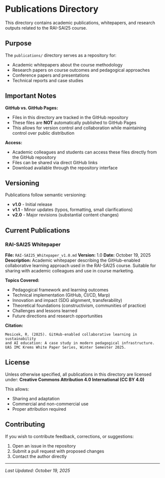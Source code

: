 # Publications Directory

This directory contains academic publications, whitepapers, and research outputs related to the RAI-SAI25 course.

## Purpose

The `publications/` directory serves as a repository for:
- Academic whitepapers about the course methodology
- Research papers on course outcomes and pedagogical approaches
- Conference papers and presentations
- Technical reports and case studies

## Important Notes

**GitHub vs. GitHub Pages:**
- Files in this directory are tracked in the GitHub repository
- These files are **NOT** automatically published to GitHub Pages
- This allows for version control and collaboration while maintaining control over public distribution

**Access:**
- Academic colleagues and students can access these files directly from the GitHub repository
- Files can be shared via direct GitHub links
- Download available through the repository interface

## Versioning

Publications follow semantic versioning:
- **v1.0** - Initial release
- **v1.1** - Minor updates (typos, formatting, small clarifications)
- **v2.0** - Major revisions (substantial content changes)

## Current Publications

### RAI-SAI25 Whitepaper

**File:** `RAI-SAI25_Whitepaper_v1.0.md`
**Version:** 1.0
**Date:** October 19, 2025
**Description:** Academic whitepaper describing the GitHub-enabled collaborative learning approach used in the RAI-SAI25 course. Suitable for sharing with academic colleagues and use in course marketing.

**Topics Covered:**
- Pedagogical framework and learning outcomes
- Technical implementation (GitHub, CI/CD, Marp)
- Innovation and impact (SDG alignment, transferability)
- Theoretical foundations (constructivism, communities of practice)
- Challenges and lessons learned
- Future directions and research opportunities

**Citation:**
```
Mesicek, R. (2025). GitHub-enabled collaborative learning in sustainability
and AI education: A case study in modern pedagogical infrastructure.
UAS IMC Krems White Paper Series, Winter Semester 2025.
```

## License

Unless otherwise specified, all publications in this directory are licensed under:
**Creative Commons Attribution 4.0 International (CC BY 4.0)**

This allows:
- Sharing and adaptation
- Commercial and non-commercial use
- Proper attribution required

## Contributing

If you wish to contribute feedback, corrections, or suggestions:
1. Open an issue in the repository
2. Submit a pull request with proposed changes
3. Contact the author directly

---

*Last Updated: October 19, 2025*
